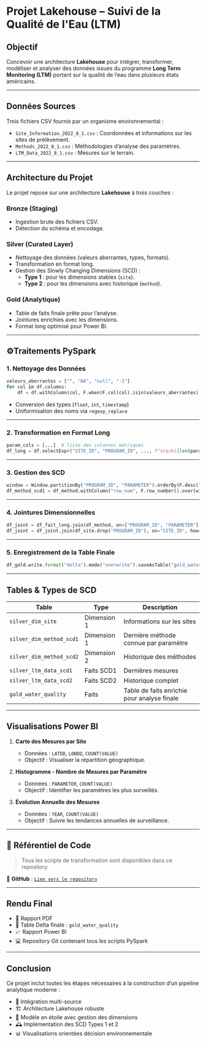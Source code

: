 
# Projet Lakehouse – Suivi de la Qualité de l'Eau (LTM)

## Objectif

Concevoir une architecture **Lakehouse** pour intégrer, transformer, modéliser et analyser des données issues du programme **Long Term Monitoring (LTM)** portant sur la qualité de l’eau dans plusieurs états américains.

---

## Données Sources

Trois fichiers CSV fournis par un organisme environnemental :

- `Site_Information_2022_8_1.csv` : Coordonnées et informations sur les sites de prélèvement.
- `Methods_2022_8_1.csv` : Méthodologies d’analyse des paramètres.
- `LTM_Data_2022_8_1.csv` : Mesures sur le terrain.

---

## Architecture du Projet

Le projet repose sur une architecture **Lakehouse** à trois couches :

### Bronze (Staging)
- Ingestion brute des fichiers CSV.
- Détection du schéma et encodage.

### Silver (Curated Layer)
- Nettoyage des données (valeurs aberrantes, types, formats).
- Transformation en format long.
- Gestion des Slowly Changing Dimensions (SCD) :
  - **Type 1** : pour les dimensions stables (`site`).
  - **Type 2** : pour les dimensions avec historique (`method`).

### Gold (Analytique)
- Table de faits finale prête pour l’analyse.
- Jointures enrichies avec les dimensions.
- Format long optimisé pour Power BI.

---

## ⚙Traitements PySpark

### 1. Nettoyage des Données

```python
valeurs_aberrantes = ["", "NA", "null", "-1"]
for col in df.columns:
    df = df.withColumn(col, F.when(F.col(col).isin(valeurs_aberrantes), None).otherwise(F.col(col)))
```

- Conversion des types (`float`, `int`, `timestamp`)
- Uniformisation des noms via `regexp_replace`

---

### 2. Transformation en Format Long

```python
param_cols = [...]  # liste des colonnes métriques
df_long = df.selectExpr("SITE_ID", "PROGRAM_ID", ..., f"stack({len(param_cols)}, ...)")
```

---

### 3. Gestion des SCD

```python
window = Window.partitionBy("PROGRAM_ID", "PARAMETER").orderBy(F.desc("END_YEAR"))
df_method_scd1 = df_method.withColumn("row_num", F.row_number().over(window)).filter("row_num = 1")
```

---

### 4. Jointures Dimensionnelles

```python
df_joint = df_fait_long.join(df_method, on=["PROGRAM_ID", "PARAMETER"], how="left")
df_joint = df_joint.join(df_site.drop("PROGRAM_ID"), on="SITE_ID", how="left")
```

---

### 5. Enregistrement de la Table Finale

```python
df_gold.write.format("delta").mode("overwrite").saveAsTable("gold_water_quality")
```

---

## Tables & Types de SCD

| Table                     | Type        | Description                                           |
|--------------------------|-------------|-------------------------------------------------------|
| `silver_dim_site`        | Dimension 1 | Informations sur les sites                            |
| `silver_dim_method_scd1` | Dimension 1 | Dernière méthode connue par paramètre                 |
| `silver_dim_method_scd2` | Dimension 2 | Historique des méthodes                               |
| `silver_ltm_data_scd1`   | Faits SCD1  | Dernières mesures                                     |
| `silver_ltm_data_scd2`   | Faits SCD2  | Historique complet                                    |
| `gold_water_quality`     | Faits       | Table de faits enrichie pour analyse finale           |

---

##  Visualisations Power BI

1. **Carte des Mesures par Site**
   - Données : `LATDD`, `LONDD`, `COUNT(VALUE)`
   - Objectif : Visualiser la répartition géographique.

2. **Histogramme - Nombre de Mesures par Paramètre**
   - Données : `PARAMETER`, `COUNT(VALUE)`
   - Objectif : Identifier les paramètres les plus surveillés.

3. **Évolution Annuelle des Mesures**
   - Données : `YEAR`, `COUNT(VALUE)`
   - Objectif : Suivre les tendances annuelles de surveillance.

---

## 🧾 Référentiel de Code

> Tous les scripts de transformation sont disponibles dans ce repository.

📌 **GitHub** : [`Lien vers le repository`](#)

---

## Rendu Final

- 📄 Rapport PDF
- 🧱 Table Delta finale : `gold_water_quality`
- 📈 Rapport Power BI
- 💻 Repository Git contenant tous les scripts PySpark

---

## Conclusion

Ce projet inclut toutes les étapes nécessaires à la construction d’un pipeline analytique moderne :

- 🔗 Intégration multi-source
- 🏗️ Architecture Lakehouse robuste
- 🌟 Modèle en étoile avec gestion des dimensions
- 🕰️ Implémentation des SCD Types 1 et 2
- 📊 Visualisations orientées décision environnementale
